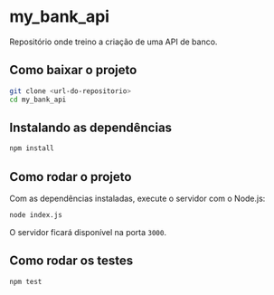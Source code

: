 # my_bank_api

Repositório onde treino a criação de uma API de banco.

## Como baixar o projeto

```bash
git clone <url-do-repositorio>
cd my_bank_api
```

## Instalando as dependências

```bash
npm install
```

## Como rodar o projeto

Com as dependências instaladas, execute o servidor com o Node.js:

```bash
node index.js
```

O servidor ficará disponível na porta `3000`.

## Como rodar os testes

```bash
npm test
```
